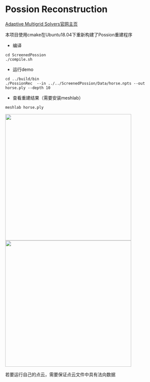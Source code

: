 # Possion Reconstruction
[Adaptive Multigrid Solvers官网主页](http://www.cs.jhu.edu/~misha/Code/PoissonRecon/Version10.04/)

本项目使用cmake在Ubuntu18.04下重新构建了Possion重建程序
- 编译
```
cd ScreenedPossion
./compile.sh
```

- 运行demo
```
cd ../build/bin
./PossionRec  --in ../../ScreenedPossion/Data/horse.npts --out horse.ply --depth 10
```
- 查看重建结果（需要安装meshlab）
```
meshlab horse.ply 
```
<img src="https://github.com/liyucheng251/Possion-Reconstruction/blob/master/img/horse.png" width=400><img src="https://github.com/liyucheng251/Possion-Reconstruction/blob/master/img/bunny.png" width=400>

若要运行自己的点云，需要保证点云文件中具有法向数据


